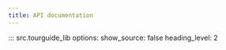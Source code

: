 ```yaml
---
title: API documentation
---
```


::: src.tourguide_lib
    options:
        show_source: false
        heading_level: 2
